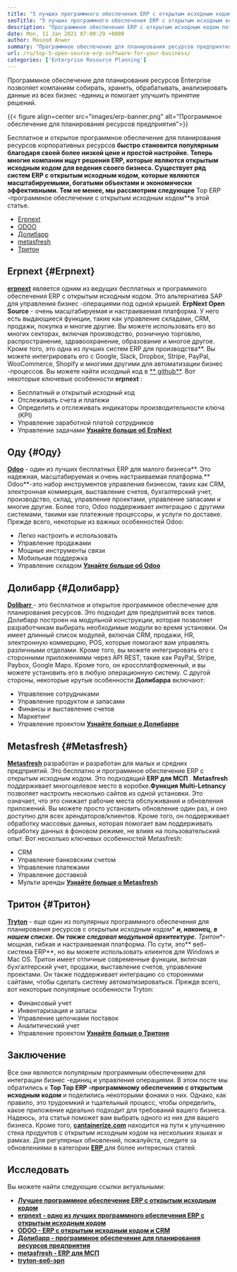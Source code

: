 ```yaml
---
title: "5 лучших программного обеспечения ERP с открытым исходным кодом для вашего бизнеса" 
seoTitle: "5 лучших программного обеспечения ERP с открытым исходным кодом для вашего бизнеса" 
description: "Программное обеспечение ERP с открытым исходным кодом позволяет компаниям для интеграции и управления всеми бизнес-единицами из одного набора экономически эффективным образом." 
date: Mon, 11 Jan 2021 07:00:29 +0000
author: Masood Anwer
summary: "Программное обеспечение для планирования ресурсов предприятия позволяет компаниям собирать, хранить, обрабатывать, анализировать данные из всех бизнес -единиц и помогает улучшить принятие решений." 
url: /ru/top-5-open-source-erp-software-for-your-business/
categories: ['Enterprise Resource Planning']
---
```


Программное обеспечение для планирования ресурсов Enterprise позволяет компаниям собирать, хранить, обрабатывать, анализировать данные из всех бизнес -единиц и помогает улучшить принятие решений.

{{< figure align=center src="images/erp-banner.png" alt="Программное обеспечение для планирования ресурсов предприятия">}}

Бесплатное и открытое программное обеспечение для планирования ресурсов корпоративных ресурсов **быстро становится популярным благодаря своей более низкой цене и простой настройке. Теперь многие компании ищут решения ERP, которые являются открытым исходным кодом для ведения своего бизнеса. Существует ряд систем ERP с открытым исходным кодом, которые являются масштабируемыми, богатыми объектами и экономически эффективными. Тем не менее, мы рассмотрим следующее** Top ERP -программное обеспечение с открытым исходным кодом**в этой статье.
  * [Erpnext][1]
  * [ODOO][2]
  * [Долибарр][3]
  * [metasfresh][4]
  * [Тритон][5]

## Erpnext {#Erpnext}

[ **erpnext**][6] является одним из ведущих бесплатных и программного обеспечения ERP с открытым исходным кодом. Это альтернатива SAP для управления бизнес -операциями под одной крышей. **ErpNext Open Source** - очень масштабируемая и настраиваемая платформа. У него есть выдающиеся функции, такие как управление складами, CRM, продажи, покупка и многие другие. Вы можете использовать его во многих секторах, включая производство, розничную торговлю, распространение, здравоохранение, образование и многое другое. Кроме того, это одна из лучших систем ERP для производства**. Вы можете интегрировать его с Google, Slack, Dropbox, Stripe, PayPal, WooCommerce, Shopify и многими другими для автоматизации бизнес -процессов. Вы можете найти исходный код в [** github**][7].
Вот некоторые ключевые особенности **erpnext** :
  * Бесплатный и открытый исходный код
  * Отслеживать счета и платежи
  * Определить и отслеживать индикаторы производительности ключа (KPI)
  * Управление заработной платой сотрудников
  * Управление задачами
[ **Узнайте больше об ErpNext** ][8]

## Оду {#Оду}

[ **Odoo**][9] - один из лучших бесплатных ERP для малого бизнеса**. Это надежная, масштабируемая и очень настраиваемая платформа.** Odoo**-это набор инструментов управления бизнесом, таких как CRM, электронная коммерция, выставление счетов, бухгалтерский учет, производство, склад, управление проектами, управление запасами и многие другие. Более того, Odoo поддерживает интеграцию с другими системами, такими как платежные процессоры, и услуги по доставке.
Прежде всего, некоторые из важных особенностей Odoo:
  * Легко настроить и использовать
  * Управление продажами
  * Мощные инструменты связи
  * Мобильная поддержка
  * Управление складом
[ **Узнайте больше об Odoo** ][10]

## Долибарр {#Долибарр}

[ **Dolibarr** ][11] - это бесплатное и открытое программное обеспечение для планирования ресурсов. Это подходит для предприятий всех типов. Долибарр построен на модульной конструкции, которая позволяет разработчикам выбирать необходимые модули во время установки. Он имеет длинный список модулей, включая CRM, продажи, HR, электронную коммерцию, POS, которые помогают вам управлять различными отделами. Кроме того, вы можете интегрировать его с сторонними приложениями через API REST, такие как PayPal, Stripe, Paybox, Google Maps. Кроме того, он кроссплатформенный, и вы можете установить его в любую операционную систему.
С другой стороны, некоторые крутые особенности **Долибарра** включают:
  * Управление сотрудниками
  * Управление продуктом и запасами
  * Финансы и выставление счетов
  * Маркетинг
  * Управление проектом
[ **Узнайте больше о Долибарре** ][12]

## Metasfresh {#Metasfresh}

[ **Metasfresh**][13] разработан и разработан для малых и средних предприятий. Это бесплатно и программное обеспечение ERP с открытым исходным кодом. Это подходящий **ERP для МСП** . **Metasfresh** поддерживает многоцелевое место в коробке.**Функция Multi-Letnancy** позволяет настроить несколько сайтов из одной установки. Это означает, что это снижает рабочие места обслуживания и обновления приложений. Вы можете просто установить обновление один раз, и оно доступно для всех арендаторов/клиентов. Кроме того, он поддерживает обработку массовых данных, которая помогает вам поддерживать обработку данных в фоновом режиме, не влияя на пользовательский опыт.
Вот несколько ключевых особенностей Metasfresh:
  * CRM
  * Управление банковским счетом
  * Управление платежами
  * Управление доставкой
  * Мульти аренды
[ **Узнайте больше о Metasfresh** ][14]

## Тритон {#Тритон}

[ **Tryton**][15] - еще один из популярных программного обеспечения для планирования ресурсов с открытым исходным кодом* ***и, наконец, в нашем списке. Он также следовал модульной архитектуре.** Тритон**- мощная, гибкая и настраиваемая платформа. По сути, это** веб-система ERP**, но вы можете использовать клиентов для Windows и Mac OS. Тритон имеет отличные современные функции, включая бухгалтерский учет, продажи, выставление счетов, управление проектами. Он также поддерживает интеграцию со сторонними сайтами, чтобы сделать систему автоматизироваться.
Прежде всего, вот некоторые популярные особенности Tryton:
  * Финансовый учет
  * Инвентаризация и запасы
  * Управление цепочками поставок
  * Аналитический учет
  * Управление проектом
[ **Узнайте больше о Тритоне** ][16]

## Заключение
Все они являются популярным программным обеспечением для интеграции бизнес -единиц и управления операциями. В этом посте мы обратились к **Top Top ERP -программному обеспечению с открытым исходным кодом** и поделились некоторыми фонами о них. Однако, как правило, это трудоемкий и тщательный процесс, чтобы определить, какое приложение идеально подходит для требований вашего бизнеса. Надеюсь, эта статья поможет вам выбрать одного из них для вашего бизнеса.
Кроме того, [ **cantainerize.com**][17] находится на пути к улучшению стека продуктов с открытым исходным кодом на нескольких языках и рамках. Для регулярных обновлений, пожалуйста, следите за обновлениями в категории [**ERP** ][18] для более интересных статей.

## Исследовать
Вы можете найти следующие ссылки актуальными:
* [ **Лучшее программное обеспечение ERP с открытым исходным кодом** ][19]
* [ **erpnext - одно из лучших программного обеспечения ERP с открытым исходным кодом** ][20]
* [ **ODOO - ERP с открытым исходным кодом и CRM** ][21]
* [ **Долибарр - программное обеспечение для планирования ресурсов предприятия** ][12]
* [ **metasfresh - ERP для МСП** ][14]
* [ **tryton-веб-эрп** ][16]



[1]: #ERPNext
[2]: #Odoo
[3]: #Dolibarr
[4]: #metasfresh
[5]: #Tryton
[6]: https://products.containerize.com/erp/erpnext/
[7]: https://github.com/frappe/erpnext
[8]: https://erpnext.com/
[9]: https://products.containerize.com/erp/odoo/
[10]: https://www.odoo.com
[11]: https://products.containerize.com/erp/dolibarr/
[12]: https://products.containerize.com/erp/dolibarr
[13]: https://products.containerize.com/erp/metasfresh/
[14]: https://products.containerize.com/erp/metasfresh
[15]: https://products.containerize.com/erp/tryton/
[16]: https://products.containerize.com/erp/tryton
[17]: https://containerize.com
[18]: https://blog.containerize.com/category/enterprise-resource-planning/
[19]: https://products.containerize.com/erp
[20]: https://products.containerize.com/erp/erpnext
[21]: https://products.containerize.com/erp/odoo
